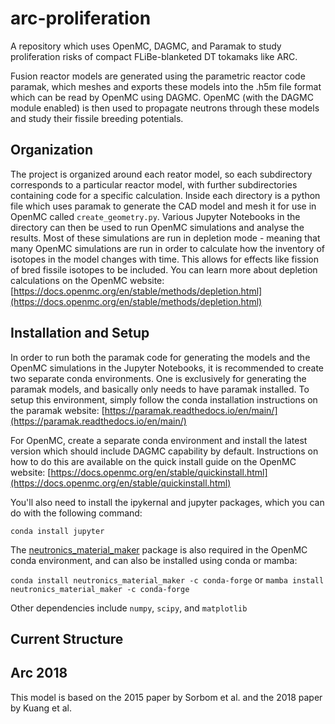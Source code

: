 # arc-proliferation
A repository which uses OpenMC, DAGMC, and Paramak to study proliferation risks of compact FLiBe-blanketed DT tokamaks like ARC.

Fusion reactor models are generated using the parametric reactor code paramak, which meshes and exports these models into the .h5m file format which can be read by OpenMC using DAGMC. OpenMC (with the DAGMC module enabled) is then used to propagate neutrons through these models and study their fissile breeding potentials. 

## Organization

The project is organized around each reator model, so each subdirectory corresponds to a particular reactor model, with further subdirectories containing code for a specific calculation. Inside each directory is a python file which uses paramak to generate the CAD model and mesh it for use in OpenMC called `create_geometry.py`. Various Jupyter Notebooks in the directory can then be used to run OpenMC simulations and analyse the results. Most of these simulations are run in depletion mode - meaning that many OpenMC simulations are run in order to calculate how the inventory of isotopes in the model changes with time. This allows for effects like fission of bred fissile isotopes to be included. You can learn more about depletion calculations on the OpenMC website: [https://docs.openmc.org/en/stable/methods/depletion.html](https://docs.openmc.org/en/stable/methods/depletion.html)

## Installation and Setup

In order to run both the paramak code for generating the models and the OpenMC simulations in the Jupyter Notebooks, it is recommended to create two separate conda environments. One is exclusively for generating the paramak models, and basically only needs to have paramak installed. To setup this environment, simply follow the conda installation instructions on the paramak website: [https://paramak.readthedocs.io/en/main/](https://paramak.readthedocs.io/en/main/)

For OpenMC, create a separate conda environment and install the latest version which should include DAGMC capability by default. Instructions on how to do this are available on the quick install guide on the OpenMC website: [https://docs.openmc.org/en/stable/quickinstall.html](https://docs.openmc.org/en/stable/quickinstall.html)

 You'll also need to install the ipykernal and jupyter packages, which you can do with the following command:

  `conda install jupyter`

  The [neutronics_material_maker](https://github.com/fusion-energy/neutronics_material_maker) package is also required in the OpenMC conda environment, and can also be installed using conda or mamba:

  `conda install neutronics_material_maker -c conda-forge`
  or
  `mamba install neutronics_material_maker -c conda-forge`

  Other dependencies include `numpy`, `scipy`, and `matplotlib`

  ## Current Structure

  ## Arc 2018
  This model is based on the 2015 paper by Sorbom et al. and the 2018 paper by Kuang et al.


